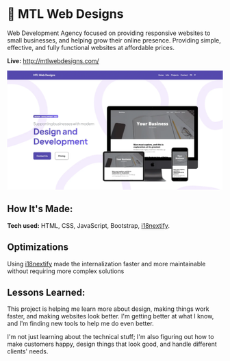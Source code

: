 # 🌟 MTL Web Designs
Web Development Agency focused on providing responsive websites to small businesses, and helping grow their online presence. Providing simple, effective, and fully functional websites at affordable prices.

**Live:** http://mtlwebdesigns.com/

![alt tag](assets/landing.webp)

## How It's Made:

**Tech used:** HTML, CSS, JavaScript, Bootstrap, [i18nextify](https://github.com/i18next/i18nextify/tree/master).

## Optimizations

Using [i18nextify](https://github.com/i18next/i18nextify/tree/master) made the internalization faster and more maintainable without requiring more complex solutions

## Lessons Learned:

This project is helping me learn more about design, making things work faster, and making websites look better. I'm getting better at what I know, and I'm finding new tools to help me do even better.

I'm not just learning about the technical stuff; I'm also figuring out how to make customers happy, design things that look good, and handle different clients' needs.
